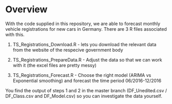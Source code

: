 
# Overview

With the code supplied in this repository, we are able to forecast monthly vehicle registrations for new cars in Germany.
There are 3 R files associated with this.

1) TS_Registrations_Download.R - lets you download the relevant data from the website of the respecive government body

2) TS_Registrations_PrepareData.R - Adjust the data so that we can work with it (the excel files are pretty messy)

3) TS_Registrations_Forecast.R    - Choose the right model (ARIMA vs Exponential smoothing) and forecast the time period 06/2016-12/2016

You find the output of steps 1 and 2 in the master branch (DF_Unedited.csv / DF_Class.csv and DF_Model.csv) so you can 
investigate the data yourself.

